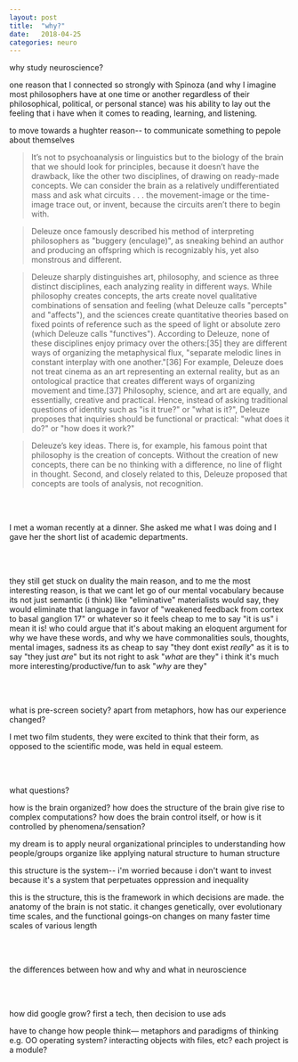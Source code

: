 ```yaml
---
layout: post
title:  "why?"
date:   2018-04-25
categories: neuro
---
```


why study neuroscience? 

one reason that I connected so strongly with Spinoza (and why I imagine most philosophers have at one time or another regardless of their philosophical, political, or personal stance) was his ability to lay out the feeling that i have when it comes to reading, learning, and listening. 

to move towards a hughter reason-- to communicate something to pepole about themselves 

>It’s not to psychoanalysis or linguistics but to the biology of the brain that we should look for principles, because it doesn’t have the drawback, like the other two disciplines, of drawing on ready-made concepts. We can consider the brain as a relatively undifferentiated mass and ask what circuits . . . the movement-image or the time-image trace out, or invent, because the circuits aren’t there to begin with.

>Deleuze once famously described his method of interpreting philosophers as "buggery (enculage)", as sneaking behind an author and producing an offspring which is recognizably his, yet also monstrous and different.

>Deleuze sharply distinguishes art, philosophy, and science as three distinct disciplines, each analyzing reality in different ways. While philosophy creates concepts, the arts create novel qualitative combinations of sensation and feeling (what Deleuze calls "percepts" and "affects"), and the sciences create quantitative theories based on fixed points of reference such as the speed of light or absolute zero (which Deleuze calls "functives"). According to Deleuze, none of these disciplines enjoy primacy over the others:[35] they are different ways of organizing the metaphysical flux, "separate melodic lines in constant interplay with one another."[36] For example, Deleuze does not treat cinema as an art representing an external reality, but as an ontological practice that creates different ways of organizing movement and time.[37] Philosophy, science, and art are equally, and essentially, creative and practical. Hence, instead of asking traditional questions of identity such as "is it true?" or "what is it?", Deleuze proposes that inquiries should be functional or practical: "what does it do?" or "how does it work?"

>Deleuze’s key ideas. There is, for example, his famous point that philosophy is the creation of concepts. Without the creation of new concepts, there can be no thinking with a difference, no line of flight in thought. Second, and closely related to this, Deleuze proposed that concepts are tools of analysis, not recognition.

<br><br>

I met a woman recently at a dinner. She asked me what I was doing and I gave her the short list of academic departments. 

<br><br>

they still get stuck on duality
the main reason, and to me the most interesting reason, is that we cant let go of our mental vocabulary
because its not just semantic (i think) like "eliminative" materialists would say, they would eliminate that language in favor of "weakened feedback from cortex to basal ganglion 17" or whatever
so it feels cheap to me to say "it is us"
i mean it is! who could argue that
it's about making an eloquent argument for why we have these words, and why we have commonalities
souls, thoughts, mental images, sadness
its as cheap to say "they dont exist _really_"
as it is to say "they just _are_"
but its not right to ask "_what_ are they"
i think it's much more interesting/productive/fun to ask "_why_ are they"

<br><br>

what is pre-screen society? apart from metaphors, how has our experience changed?

I met two film students, they were excited to think that their form, as opposed to the scientific mode, was held in equal esteem. 

<br><br>

what questions? 

how is the brain organized? how does the structure of the brain give rise to complex computations? 
how does the brain control itself, or how is it controlled by phenomena/sensation? 

my dream is to apply neural organizational principles to understanding how people/groups organize
like applying natural structure to human structure

this structure is the system-- i'm worried because i don't want to invest because it's a system that perpetuates oppression and inequality 

this is the structure, this is the framework in which decisions are made. the anatomy of the brain is not static. it changes genetically, over evolutionary time scales, and the functional goings-on changes on many faster time scales of various length 

<br><br>

the differences between how and why and what in neuroscience 

<br><br>

how did google grow? first a tech, then decision to use ads 

have to change how people think— metaphors and paradigms of thinking e.g. OO operating system? interacting objects with files, etc? each project is a module? 


